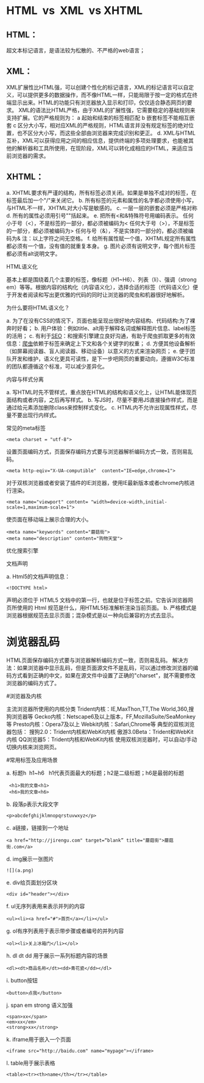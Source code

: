 # HTML  vs  XML  vs XHTML
## HTML：

超文本标记语言，是语法较为松散的、不严格的web语言；

## XML：

  XML扩展性比HTML强，可以创建个性化的标记语言，XML的标记语言可以自定义，可以提供更多的数据操作，而不像HTML一样，只能局限于按一定的格式在终端显示出来。HTML的功能只有浏览器放入显示和打印，仅仅适合静态网页的要求。
  XML的语法比HTML严格，由于XML的扩展性强，它需要稳定的基础规则来支持扩展。它的严格规则为：
a 起始和结束的标签相匹配
b 嵌套标签不能相互嵌套
c 区分大小写，相对应XML的严格规则，HTML语言并没有规定标签的绝对位置，也不区分大小写，而这些全部由浏览器来完成识别和更正。
d. XML与HTML互补，XML可以获得应用之间的相应信息，提供终端的多项处理要求，也能被其他的解析器和工具所使用，在现阶段，XML可以转化成相应的HTML，来适应当前浏览器的需求。

## XHTML：

a. XHTML要求有严谨的结构，所有标签必须关闭。如果是单独不成对的标签，在标签最后加一个"/"来关闭它。
b. 所有标签的元素和属性的名字都必须使用小写，与HTML不一样，XHTML对大小写是敏感的。
c. 一层一层的嵌套必须是严格对称
d. 所有的属性必须用引号""括起来。
e. 把所有<和&特殊符号用编码表示。
任何小于号（<），不是标签的一部分，都必须被编码为<
任何大于号（>），不是标签的一部分，都必须被编码为>
任何与号（&），不是实体的一部分的，都必须被编码为&
注：以上字符之间无空格。
f. 给所有属性赋一个值，XHTML规定所有属性都必须有一个值，没有值的就重复本身。
g. 图片必须有说明文字，每个图片标签都必须有alt说明文字。

HTML语义化

基本上都是围绕着几个主要的标签，像标题（H1~H6）、列表（li）、强调（strong em）等等。根据内容的结构化（内容语义化），选择合适的标签（代码语义化）便于开发者阅读和写出更优雅的代码的同时让浏览器的爬虫和机器很好地解析。

为什么要将HTML语义化？

a. 为了在没有CSS的情况下，页面也能呈现出很好地内容结构、代码结构:为了裸奔时好看；
b. 用户体验：例如title、alt用于解释名词或解释图片信息、label标签的活用；
c. 有利于[SEO](http://baike.baidu.com/view/1047.htm)：和搜索引擎建立良好沟通，有助于爬虫抓取更多的有效信息：[爬虫](http://baike.baidu.com/view/998403.htm)依赖于标签来确定上下文和各个关键字的权重；
d. 方便其他设备解析（如屏幕阅读器、盲人阅读器、移动设备）以意义的方式来渲染网页；
e. 便于团队开发和维护，语义化更具可读性，是下一步吧网页的重要动向，遵循W3C标准的团队都遵循这个标准，可以减少差异化。

内容与样式分离

a. 写HTML时先不管样式，重点放在HTML的结构和语义化上，让HTML能体现页面结构或者内容，之后再写样式。
b. 写JS时，尽量不要用JS直接操作样式，而是通过给元素添加删除class来控制样式变化。
c. HTML内不允许出现属性样式，尽量不要出现行内样式。

常见的meta标签
```
<meta charset = "utf-8">
```
设置页面编码方式，页面保存编码方式要与浏览器解析编码方式一致，否则易乱码。
```
<meta http-eqiv="X-UA-computible"  content="IE=edge,chrome=1">
```
对于双核浏览器或者安装了插件的IE浏览器，使用IE最新版本或者chrome内核进行渲染。
```
<meta name="viewport" content= "width=device-width,initial-scale=1,maximum-scale=1">
```
使页面在移动端上展示合理的大小。
```
<meta name="keywords" content="蘑菇街">
<meta name="description" content="购物天堂">
```
优化搜索引擎

文档声明

a. Html5的文档声明信息：
 ```
<!DOCTYPE html>
```
声明必须位于 HTML5 文档中的第一行，也就是位于标签之前。它告诉浏览器网页所使用的 Html 规范是什么，用HTML5标准解析渲染当前页面。
b. 严格模式是浏览器根据规范去显示页面；混杂模式是以一种向后兼容的方式去显示。

# 浏览器乱码

HTML页面保存编码方式要与浏览器解析编码方式一致，否则易乱码。
解决方法：如果浏览器中显示乱码，但是页面源文件不是乱码，可以通过修改浏览器的编码方式看到正确的中文，如果在源文件中设置了正确的"charset"，就不需要修改浏览器的编码方式了。

#浏览器及内核

主流浏览器所使用的内核分类
Trident内核：IE,MaxThon,TT,The World,360,搜狗浏览器等
Gecko内核：Netscape6及以上版本，FF,MozillaSuite/SeaMonkey等
Presto内核：Opera7及以上
Webkit内核：Safari,Chrome等
典型的双核浏览器包括：
搜狗2.0：Trident内核和WebKit内核
傲游3.0Beta：Trident和WebKit内核
QQ浏览器5：Trident内核和WebKit内核
使用双核浏览器时，可以自动/手动切换内核来浏览网页。

#常用标签及应用场景

a. 标题h  h1~h6   h1代表页面最大的标题；h2是二级标题；h6是最弱的标题
```
 <h1>我的文章<h1>
 <h6>我的文章<h6>
```
b. 段落p表示大段文字
 ```
<p>abcdefghijklmnopqrstuvwxyz</p>
```
c. a链接，链接到一个地址 
```
<a href="http://jirengu.com" target=“blank” title="蘑菇街">蘑菇街.com</a>
```
d. img展示一张图片
```
![](a.png)
```
e. div给页面划分区块
```
<div id="header"></div>
```
f. ul无序列表用来表示并列的内容
```
<ul><li><a href="#">首页</a></li></ul>
```
g. ol有序列表用于表示带步骤或者编号的并列内容
```
<ol><li>关上冰箱门</li></ol>
```
h. dl dt dd 用于展示一系列标题内容的场景
```
<dl><dt>商品名称</dt><dd>青花瓷</dd></dl>
```
i. button按钮 
```
<button>点我</button>
```
j. span em strong 语义加强
```
<span>xx</span>
<em>xx</em>
<strong>xx</strong>
```
k. iframe用于嵌入一个页面
```
<iframe src="http://baidu.com" name="mypage"></iframe>
```
l. table用于展示表格 
```
<table><tr><th>name</th></tr></table>
```

